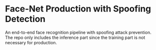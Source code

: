 # Face-Net Production with Spoofing Detection

An end-to-end face recognition pipeline with spoofing attack prevention. The repo only includes the inference part since the training part is not necessary for production.
